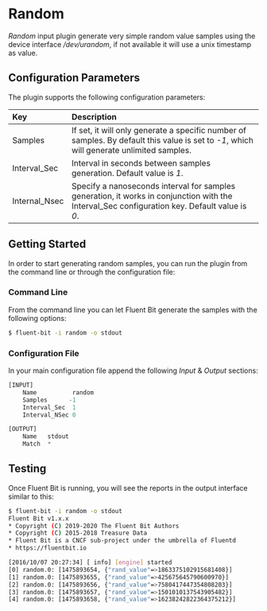 # Random

_Random_ input plugin generate very simple random value samples using the device interface _/dev/urandom_, if not available it will use a unix timestamp as value.

## Configuration Parameters

The plugin supports the following configuration parameters:

| Key | Description |
| :--- | :--- |
| Samples | If set, it will only generate a specific number of samples. By default this value is set to _-1_, which will generate unlimited samples. |
| Interval\_Sec | Interval in seconds between samples generation. Default value is _1_. |
| Internal\_Nsec | Specify a nanoseconds interval for samples generation, it works in conjunction with the Interval\_Sec configuration key. Default value is _0_. |

## Getting Started

In order to start generating random samples, you can run the plugin from the command line or through the configuration file:

### Command Line

From the command line you can let Fluent Bit generate the samples with the following options:

```bash
$ fluent-bit -i random -o stdout
```

### Configuration File

In your main configuration file append the following _Input_ & _Output_ sections:

```python
[INPUT]
    Name          random
    Samples      -1
    Interval_Sec  1
    Interval_NSec 0

[OUTPUT]
    Name   stdout
    Match  *
```

## Testing

Once Fluent Bit is running, you will see the reports in the output interface similar to this:

```bash
$ fluent-bit -i random -o stdout
Fluent Bit v1.x.x
* Copyright (C) 2019-2020 The Fluent Bit Authors
* Copyright (C) 2015-2018 Treasure Data
* Fluent Bit is a CNCF sub-project under the umbrella of Fluentd
* https://fluentbit.io

[2016/10/07 20:27:34] [ info] [engine] started
[0] random.0: [1475893654, {"rand_value"=>1863375102915681408}]
[1] random.0: [1475893655, {"rand_value"=>425675645790600970}]
[2] random.0: [1475893656, {"rand_value"=>7580417447354808203}]
[3] random.0: [1475893657, {"rand_value"=>1501010137543905482}]
[4] random.0: [1475893658, {"rand_value"=>16238242822364375212}]
```

